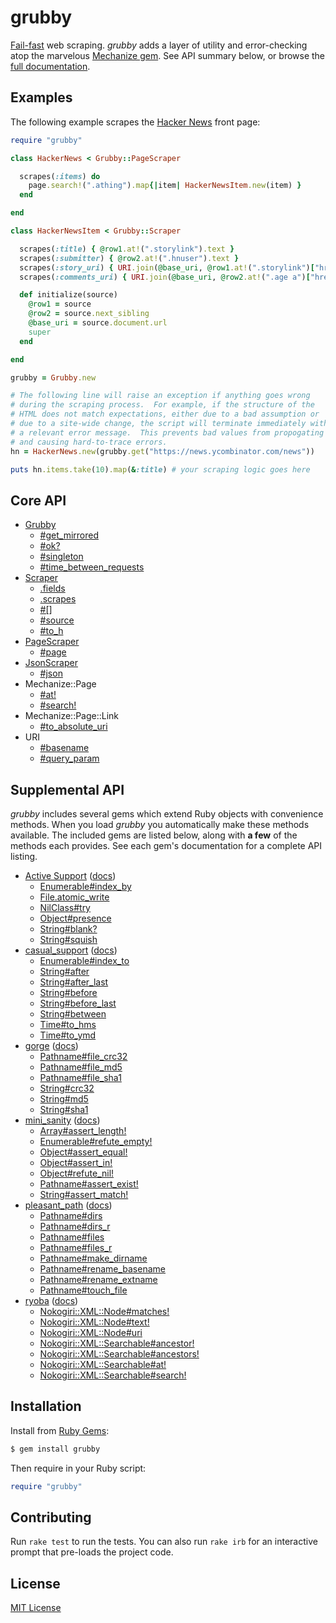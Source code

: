 # grubby

[Fail-fast] web scraping.  *grubby* adds a layer of utility and
error-checking atop the marvelous [Mechanize gem].  See API summary
below, or browse the [full documentation].

[Fail-fast]: https://en.wikipedia.org/wiki/Fail-fast
[Mechanize gem]: https://rubygems.org/gems/mechanize
[full documentation]: http://www.rubydoc.info/gems/grubby/


## Examples

The following example scrapes the [Hacker News] front page:

```ruby
require "grubby"

class HackerNews < Grubby::PageScraper

  scrapes(:items) do
    page.search!(".athing").map{|item| HackerNewsItem.new(item) }
  end

end

class HackerNewsItem < Grubby::Scraper

  scrapes(:title) { @row1.at!(".storylink").text }
  scrapes(:submitter) { @row2.at!(".hnuser").text }
  scrapes(:story_uri) { URI.join(@base_uri, @row1.at!(".storylink")["href"]) }
  scrapes(:comments_uri) { URI.join(@base_uri, @row2.at!(".age a")["href"]) }

  def initialize(source)
    @row1 = source
    @row2 = source.next_sibling
    @base_uri = source.document.url
    super
  end

end

grubby = Grubby.new

# The following line will raise an exception if anything goes wrong
# during the scraping process.  For example, if the structure of the
# HTML does not match expectations, either due to a bad assumption or
# due to a site-wide change, the script will terminate immediately with
# a relevant error message.  This prevents bad values from propogating
# and causing hard-to-trace errors.
hn = HackerNews.new(grubby.get("https://news.ycombinator.com/news"))

puts hn.items.take(10).map(&:title) # your scraping logic goes here
```

[Hacker News]: https://news.ycombinator.com/news


## Core API

- [Grubby](http://www.rubydoc.info/gems/grubby/Grubby)
  - [#get_mirrored](http://www.rubydoc.info/gems/grubby/Grubby:get_mirrored)
  - [#ok?](http://www.rubydoc.info/gems/grubby/Grubby:ok%3F)
  - [#singleton](http://www.rubydoc.info/gems/grubby/Grubby:singleton)
  - [#time_between_requests](http://www.rubydoc.info/gems/grubby/Grubby:time_between_requests)
- [Scraper](http://www.rubydoc.info/gems/grubby/Grubby/Scraper)
  - [.fields](http://www.rubydoc.info/gems/grubby/Grubby/Scraper.fields)
  - [.scrapes](http://www.rubydoc.info/gems/grubby/Grubby/Scraper.scrapes)
  - [#[]](http://www.rubydoc.info/gems/grubby/Grubby/Scraper:[])
  - [#source](http://www.rubydoc.info/gems/grubby/Grubby/Scraper:source)
  - [#to_h](http://www.rubydoc.info/gems/grubby/Grubby/Scraper:to_h)
- [PageScraper](http://www.rubydoc.info/gems/grubby/Grubby/PageScraper)
  - [#page](http://www.rubydoc.info/gems/grubby/Grubby/PageScraper:page)
- [JsonScraper](http://www.rubydoc.info/gems/grubby/Grubby/JsonScraper)
  - [#json](http://www.rubydoc.info/gems/grubby/Grubby/JsonScraper:json)
- Mechanize::Page
  - [#at!](http://www.rubydoc.info/gems/grubby/Mechanize/Page:at%21)
  - [#search!](http://www.rubydoc.info/gems/grubby/Mechanize/Page:search%21)
- Mechanize::Page::Link
  - [#to_absolute_uri](http://www.rubydoc.info/gems/grubby/Mechanize/Page/Link#to_absolute_uri)
- URI
  - [#basename](https://www.rubydoc.info/gems/grubby/URI:basename)
  - [#query_param](https://www.rubydoc.info/gems/grubby/URI:query_param)


## Supplemental API

*grubby* includes several gems which extend Ruby objects with
convenience methods.  When you load *grubby* you automatically make
these methods available.  The included gems are listed below, along with
**a few** of the methods each provides.  See each gem's documentation
for a complete API listing.

- [Active Support](https://rubygems.org/gems/activesupport)
  ([docs](http://www.rubydoc.info/gems/activesupport/))
  - [Enumerable#index_by](https://www.rubydoc.info/gems/activesupport/Enumerable:index_by)
  - [File.atomic_write](https://www.rubydoc.info/gems/activesupport/File:atomic_write)
  - [NilClass#try](https://www.rubydoc.info/gems/activesupport/NilClass:try)
  - [Object#presence](https://www.rubydoc.info/gems/activesupport/Object:presence)
  - [String#blank?](https://www.rubydoc.info/gems/activesupport/String:blank%3F)
  - [String#squish](https://www.rubydoc.info/gems/activesupport/String:squish)
- [casual_support](https://rubygems.org/gems/casual_support)
  ([docs](http://www.rubydoc.info/gems/casual_support/))
  - [Enumerable#index_to](http://www.rubydoc.info/gems/casual_support/Enumerable:index_to)
  - [String#after](http://www.rubydoc.info/gems/casual_support/String:after)
  - [String#after_last](http://www.rubydoc.info/gems/casual_support/String:after_last)
  - [String#before](http://www.rubydoc.info/gems/casual_support/String:before)
  - [String#before_last](http://www.rubydoc.info/gems/casual_support/String:before_last)
  - [String#between](http://www.rubydoc.info/gems/casual_support/String:between)
  - [Time#to_hms](http://www.rubydoc.info/gems/casual_support/Time:to_hms)
  - [Time#to_ymd](http://www.rubydoc.info/gems/casual_support/Time:to_ymd)
- [gorge](https://rubygems.org/gems/gorge)
  ([docs](http://www.rubydoc.info/gems/gorge/))
  - [Pathname#file_crc32](http://www.rubydoc.info/gems/gorge/Pathname:file_crc32)
  - [Pathname#file_md5](http://www.rubydoc.info/gems/gorge/Pathname:file_md5)
  - [Pathname#file_sha1](http://www.rubydoc.info/gems/gorge/Pathname:file_sha1)
  - [String#crc32](http://www.rubydoc.info/gems/gorge/String:crc32)
  - [String#md5](http://www.rubydoc.info/gems/gorge/String:md5)
  - [String#sha1](http://www.rubydoc.info/gems/gorge/String:sha1)
- [mini_sanity](https://rubygems.org/gems/mini_sanity)
  ([docs](http://www.rubydoc.info/gems/mini_sanity/))
  - [Array#assert_length!](http://www.rubydoc.info/gems/mini_sanity/Array:assert_length%21)
  - [Enumerable#refute_empty!](http://www.rubydoc.info/gems/mini_sanity/Enumerable:refute_empty%21)
  - [Object#assert_equal!](http://www.rubydoc.info/gems/mini_sanity/Object:assert_equal%21)
  - [Object#assert_in!](http://www.rubydoc.info/gems/mini_sanity/Object:assert_in%21)
  - [Object#refute_nil!](http://www.rubydoc.info/gems/mini_sanity/Object:refute_nil%21)
  - [Pathname#assert_exist!](http://www.rubydoc.info/gems/mini_sanity/Pathname:assert_exist%21)
  - [String#assert_match!](http://www.rubydoc.info/gems/mini_sanity/String:assert_match%21)
- [pleasant_path](https://rubygems.org/gems/pleasant_path)
  ([docs](http://www.rubydoc.info/gems/pleasant_path/))
  - [Pathname#dirs](http://www.rubydoc.info/gems/pleasant_path/Pathname:dirs)
  - [Pathname#dirs_r](http://www.rubydoc.info/gems/pleasant_path/Pathname:dirs_r)
  - [Pathname#files](http://www.rubydoc.info/gems/pleasant_path/Pathname:files)
  - [Pathname#files_r](http://www.rubydoc.info/gems/pleasant_path/Pathname:files_r)
  - [Pathname#make_dirname](http://www.rubydoc.info/gems/pleasant_path/Pathname:make_dirname)
  - [Pathname#rename_basename](http://www.rubydoc.info/gems/pleasant_path/Pathname:rename_basename)
  - [Pathname#rename_extname](http://www.rubydoc.info/gems/pleasant_path/Pathname:rename_extname)
  - [Pathname#touch_file](http://www.rubydoc.info/gems/pleasant_path/Pathname:touch_file)
- [ryoba](https://rubygems.org/gems/ryoba)
  ([docs](http://www.rubydoc.info/gems/ryoba/))
  - [Nokogiri::XML::Node#matches!](http://www.rubydoc.info/gems/ryoba/Nokogiri/XML/Node:matches%21)
  - [Nokogiri::XML::Node#text!](http://www.rubydoc.info/gems/ryoba/Nokogiri/XML/Node:text%21)
  - [Nokogiri::XML::Node#uri](http://www.rubydoc.info/gems/ryoba/Nokogiri/XML/Node:uri)
  - [Nokogiri::XML::Searchable#ancestor!](http://www.rubydoc.info/gems/ryoba/Nokogiri/XML/Searchable:ancestor%21)
  - [Nokogiri::XML::Searchable#ancestors!](http://www.rubydoc.info/gems/ryoba/Nokogiri/XML/Searchable:ancestors%21)
  - [Nokogiri::XML::Searchable#at!](http://www.rubydoc.info/gems/ryoba/Nokogiri/XML/Searchable:at%21)
  - [Nokogiri::XML::Searchable#search!](http://www.rubydoc.info/gems/ryoba/Nokogiri/XML/Searchable:search%21)

## Installation

Install from [Ruby Gems](https://rubygems.org/gems/grubby):

```bash
$ gem install grubby
```

Then require in your Ruby script:

```ruby
require "grubby"
```


## Contributing

Run `rake test` to run the tests.  You can also run `rake irb` for an
interactive prompt that pre-loads the project code.


## License

[MIT License](https://opensource.org/licenses/MIT)
